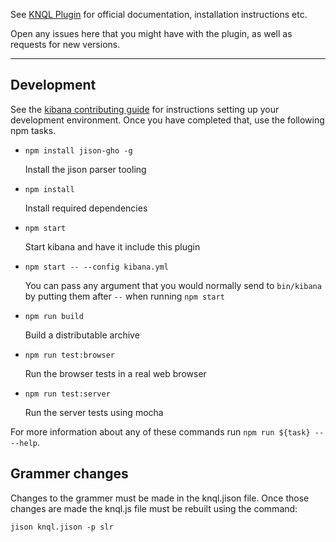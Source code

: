 See [KNQL Plugin](https://ppadovani.github.io/knql_plugin/overview/) for official documentation, installation instructions etc.

Open any issues here that you might have with the plugin, as well as requests for new versions.

---

## Development



See the [kibana contributing guide](https://github.com/elastic/kibana/blob/master/CONTRIBUTING.md) for instructions setting up your development environment. Once you have completed that, use the following npm tasks.

  - `npm install jison-gho -g`
     
     Install the jison parser tooling

  - `npm install`
  
    Install required dependencies

  - `npm start`

    Start kibana and have it include this plugin

  - `npm start -- --config kibana.yml`

    You can pass any argument that you would normally send to `bin/kibana` by putting them after `--` when running `npm start`

  - `npm run build`

    Build a distributable archive

  - `npm run test:browser`

    Run the browser tests in a real web browser

  - `npm run test:server`

    Run the server tests using mocha

For more information about any of these commands run `npm run ${task} -- --help`.

## Grammer changes

Changes to the grammer must be made in the knql.jison file. Once those changes are made the knql.js 
file must be rebuilt using the command:

`jison knql.jison -p slr`
